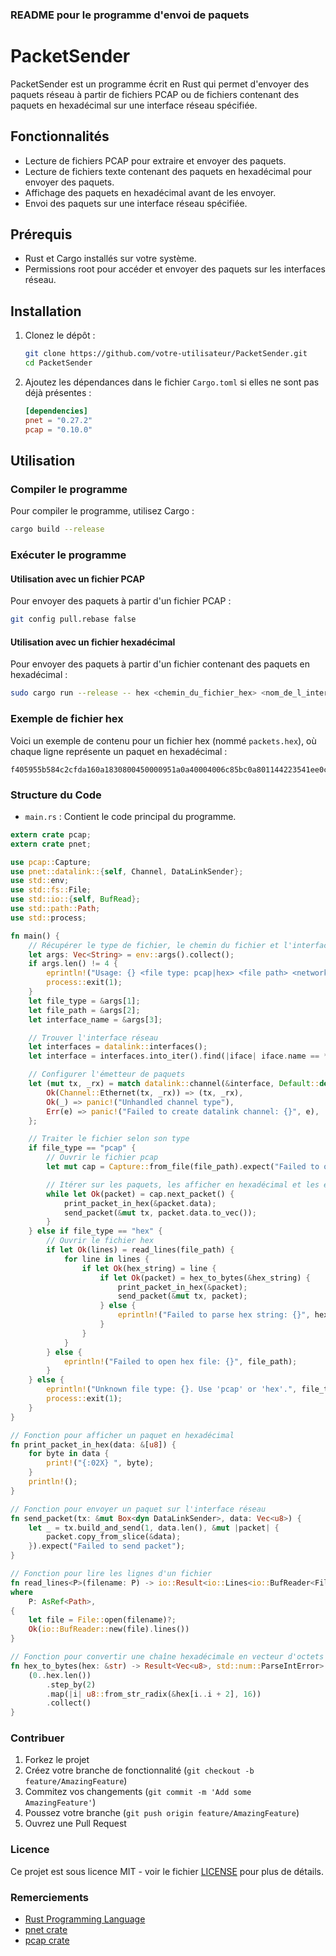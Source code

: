 ### README pour le programme d'envoi de paquets

# PacketSender

PacketSender est un programme écrit en Rust qui permet d'envoyer des paquets réseau à partir de fichiers PCAP ou de fichiers contenant des paquets en hexadécimal sur une interface réseau spécifiée.

## Fonctionnalités

- Lecture de fichiers PCAP pour extraire et envoyer des paquets.
- Lecture de fichiers texte contenant des paquets en hexadécimal pour envoyer des paquets.
- Affichage des paquets en hexadécimal avant de les envoyer.
- Envoi des paquets sur une interface réseau spécifiée.

## Prérequis

- Rust et Cargo installés sur votre système.
- Permissions root pour accéder et envoyer des paquets sur les interfaces réseau.

## Installation

1. Clonez le dépôt :
   ```sh
   git clone https://github.com/votre-utilisateur/PacketSender.git
   cd PacketSender
   ```

2. Ajoutez les dépendances dans le fichier `Cargo.toml` si elles ne sont pas déjà présentes :
   ```toml
   [dependencies]
   pnet = "0.27.2"
   pcap = "0.10.0"
   ```

## Utilisation

### Compiler le programme

Pour compiler le programme, utilisez Cargo :
```sh
cargo build --release
```

### Exécuter le programme

#### Utilisation avec un fichier PCAP

Pour envoyer des paquets à partir d'un fichier PCAP :
```sh
git config pull.rebase false
```

#### Utilisation avec un fichier hexadécimal

Pour envoyer des paquets à partir d'un fichier contenant des paquets en hexadécimal :
```sh
sudo cargo run --release -- hex <chemin_du_fichier_hex> <nom_de_l_interface_reseau>
```

### Exemple de fichier hex

Voici un exemple de contenu pour un fichier hex (nommé `packets.hex`), où chaque ligne représente un paquet en hexadécimal :

```plaintext
f405955b584c2cfda160a1830800450000951a0a40004006c85bc0a801144223541ee0c2208d909f366e25a5fa4780184212631b00000101080a285402659f7b2e11f9beb4d9696e7600000000000000000049000000e2dbec340205000000ac8431b22fde4f3e5c0a66fe052cae7592b3f5270d10db716e5e397758e3cb4f050000006683fa7972c4686607a905e36241a97d3ac62da1db252223d67f877da150ab1a
```

### Structure du Code

- `main.rs` : Contient le code principal du programme.

```rust
extern crate pcap;
extern crate pnet;

use pcap::Capture;
use pnet::datalink::{self, Channel, DataLinkSender};
use std::env;
use std::fs::File;
use std::io::{self, BufRead};
use std::path::Path;
use std::process;

fn main() {
    // Récupérer le type de fichier, le chemin du fichier et l'interface réseau depuis les arguments de la ligne de commande
    let args: Vec<String> = env::args().collect();
    if args.len() != 4 {
        eprintln!("Usage: {} <file type: pcap|hex> <file path> <network interface>", args[0]);
        process::exit(1);
    }
    let file_type = &args[1];
    let file_path = &args[2];
    let interface_name = &args[3];

    // Trouver l'interface réseau
    let interfaces = datalink::interfaces();
    let interface = interfaces.into_iter().find(|iface| iface.name == *interface_name).expect("Failed to find the specified interface");

    // Configurer l'émetteur de paquets
    let (mut tx, _rx) = match datalink::channel(&interface, Default::default()) {
        Ok(Channel::Ethernet(tx, _rx)) => (tx, _rx),
        Ok(_) => panic!("Unhandled channel type"),
        Err(e) => panic!("Failed to create datalink channel: {}", e),
    };

    // Traiter le fichier selon son type
    if file_type == "pcap" {
        // Ouvrir le fichier pcap
        let mut cap = Capture::from_file(file_path).expect("Failed to open pcap file");

        // Itérer sur les paquets, les afficher en hexadécimal et les envoyer sur l'interface réseau
        while let Ok(packet) = cap.next_packet() {
            print_packet_in_hex(&packet.data);
            send_packet(&mut tx, packet.data.to_vec());
        }
    } else if file_type == "hex" {
        // Ouvrir le fichier hex
        if let Ok(lines) = read_lines(file_path) {
            for line in lines {
                if let Ok(hex_string) = line {
                    if let Ok(packet) = hex_to_bytes(&hex_string) {
                        print_packet_in_hex(&packet);
                        send_packet(&mut tx, packet);
                    } else {
                        eprintln!("Failed to parse hex string: {}", hex_string);
                    }
                }
            }
        } else {
            eprintln!("Failed to open hex file: {}", file_path);
        }
    } else {
        eprintln!("Unknown file type: {}. Use 'pcap' or 'hex'.", file_type);
        process::exit(1);
    }
}

// Fonction pour afficher un paquet en hexadécimal
fn print_packet_in_hex(data: &[u8]) {
    for byte in data {
        print!("{:02X} ", byte);
    }
    println!();
}

// Fonction pour envoyer un paquet sur l'interface réseau
fn send_packet(tx: &mut Box<dyn DataLinkSender>, data: Vec<u8>) {
    let _ = tx.build_and_send(1, data.len(), &mut |packet| {
        packet.copy_from_slice(&data);
    }).expect("Failed to send packet");
}

// Fonction pour lire les lignes d'un fichier
fn read_lines<P>(filename: P) -> io::Result<io::Lines<io::BufReader<File>>>
where
    P: AsRef<Path>,
{
    let file = File::open(filename)?;
    Ok(io::BufReader::new(file).lines())
}

// Fonction pour convertir une chaîne hexadécimale en vecteur d'octets
fn hex_to_bytes(hex: &str) -> Result<Vec<u8>, std::num::ParseIntError> {
    (0..hex.len())
        .step_by(2)
        .map(|i| u8::from_str_radix(&hex[i..i + 2], 16))
        .collect()
}
```

### Contribuer

1. Forkez le projet
2. Créez votre branche de fonctionnalité (`git checkout -b feature/AmazingFeature`)
3. Commitez vos changements (`git commit -m 'Add some AmazingFeature'`)
4. Poussez votre branche (`git push origin feature/AmazingFeature`)
5. Ouvrez une Pull Request

### Licence

Ce projet est sous licence MIT - voir le fichier [LICENSE](LICENSE) pour plus de détails.

### Remerciements

- [Rust Programming Language](https://www.rust-lang.org/)
- [pnet crate](https://docs.rs/pnet/)
- [pcap crate](https://docs.rs/pcap/)
